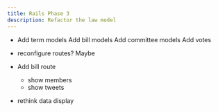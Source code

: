 ```yaml
---
title: Rails Phase 3
description: Refactor the law model
---
```


- Add term models
  Add bill models
  Add committee models
  Add votes

- reconfigure routes? Maybe
- Add bill route
  + show members
  + show tweets

- rethink data display